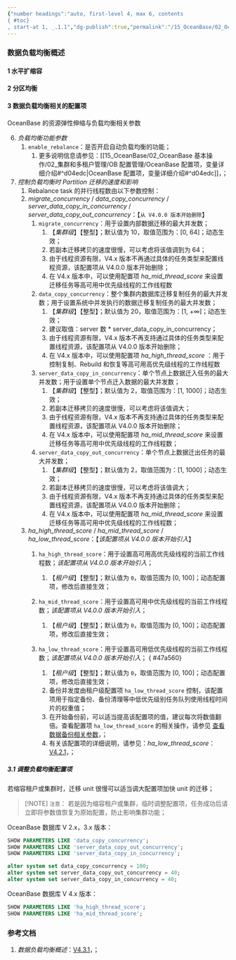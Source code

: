 ```yaml
---
{"number headings":"auto, first-level 4, max 6, contents
{ #toc}
, start-at 1, _.1.1","dg-publish":true,"permalink":"/15_OceanBase/02_OceanBase 基本操作/管理数据库/数据负载均衡概述/","dgPassFrontmatter":true}
---
```



### 数据负载均衡概述

#### 1 水平扩缩容

#### 2 分区均衡

#### 3 数据负载均衡相关的配置项

OceanBase 的资源弹性伸缩与负载均衡相关参数

6. *负载均衡功能参数*
	1. `enable_rebalance`：是否开启自动负载均衡的功能；
		1. 更多说明信息请参见：[[15_OceanBase/02_OceanBase 基本操作/02_集群和多租户管理/OB 配置管理/OceanBase 配置项，变量详细介绍#^d04edc\|OceanBase 配置项，变量详细介绍#^d04edc]]，；
7. *控制负载均衡时 Partition 迁移的速度和影响*
	1. Rebalance task 的并行线程数由以下参数控制：
	2. *migrate_concurrency* / *data_copy_concurrency*  / *server_data_copy_in_concurrency* / *server_data_copy_out_concurrency*：【`从 V4.0.0 版本开始删除`】
		1. `migrate_concurrency`：用于设置内部数据迁移的最大并发数；
			1. 【*集群级*】【整型】；默认值为 10，取值范围为：[0, 64]；动态生效；
			2. 若副本迁移拷贝的速度很慢，可以考虑将该值调到为 64；
			3. 由于线程资源有限，V4.x 版本不再通过具体的任务类型来配置线程资源，该配置项从 V4.0.0 版本开始删除；
			4. 在 V4.x 版本中，可以使用配置项 *ha_mid_thread_score* 来设置迁移任务等高可用中优先级线程的工作线程数
		2. `data_copy_concurrency`：整个集群内数据库迁移复制任务的最大并发数；用于设置系统中并发执行的数据迁移复制任务的最大并发数；
			1. 【*集群级*】【整型】；默认值为 20，取值范围为：[1, +∞]；动态生效；
			2. 建议取值：server 数 * server_data_copy_in_concurrency；
			3. 由于线程资源有限，V4.x 版本不再支持通过具体的任务类型来配置线程资源，该配置项从 V4.0.0 版本开始删除；
			4. 在 V4.x 版本中，可以使用配置项 *ha_high_thread_score* ：用于控制复制、Rebuild 和恢复等高可用高优先级线程的工作线程数
		3. `server_data_copy_in_concurrency`：单个节点上数据迁入任务的最大并发数；用于设置单个节点迁入数据的最大并发数；
			1. 【*集群级*】【整型】；默认值为 2，取值范围为：[1, 1000]；动态生效；
			2. 若副本迁移拷贝的速度很慢，可以考虑将该值调大；
			3. 由于线程资源有限，V4.x 版本不再支持通过具体的任务类型来配置线程资源，该配置项从 V4.0.0 版本开始删除；
			4. 在 V4.x 版本中，可以使用配置项 *ha_mid_thread_score* 来设置迁移任务等高可用中优先级线程的工作线程数；
		4. `server_data_copy_out_concurrency`：单个节点上数据迁出任务的最大并发数；
			1. 【*集群级*】【整型】；默认值为 2，取值范围为：[1, 1000]；动态生效；
			2. 若副本迁移拷贝的速度很慢，可以考虑将该值调大；
			3. 由于线程资源有限，V4.x 版本不再支持通过具体的任务类型来配置线程资源，该配置项从 V4.0.0 版本开始删除；
			4. 在 V4.x 版本中，可以使用配置项 *ha_mid_thread_score* 来设置迁移任务等高可用中优先级线程的工作线程数；
	3. *ha_high_thread_score* / *ha_mid_thread_score* / *ha_low_thread_score*：【*该配置项从 V4.0.0 版本开始引入*】
		1. `ha_high_thread_score`：用于设置高可用高优先级线程的当前工作线程数；*该配置项从 V4.0.0 版本开始引入*；
			1. 【*租户级*】【整型】；默认值为 `0`，取值范围为 \[0, 100\]；动态配置项，修改后直接生效；
		2. `ha_mid_thread_score`：用于设置高可用中优先级线程的当前工作线程数；*该配置项从 V4.0.0 版本开始引入*；
			1. 【*租户级*】【整型】；默认值为 `0`，取值范围为 \[0, 100\]；动态配置项，修改后直接生效；
		3. `ha_low_thread_score`：用于设置高可用低优先级线程的当前工作线程数；*该配置项从 V4.0.0 版本开始引入*；
{ #47a560}

			1. 【*租户级*】【整型】；默认值为 `0`，取值范围为 \[0, 100\]；动态配置项，修改后直接生效；
			2. 备份并发度由租户级配置项 `ha_low_thread_score` 控制，该配置项用于指定备份、备份清理等中低优先级别任务队列使用线程时间片的权重值；
			3. 在开始备份前，可以适当提高该配置项的值，建议每次将数值翻倍。查看配置项 `ha_low_thread_score` 的相关操作，请参见 [查看数据备份相关参数](https://www.oceanbase.com/docs/common-oceanbase-database-cn-1000000000218411)，；
			4. 有关该配置项的详细说明，请参见：*ha_low_thread_score*：[V4.2.1](https://www.oceanbase.com/docs/common-oceanbase-database-cn-1000000000220343)，；

##### 3.1 调整负载均衡配置项
若缩容租户或集群时，迁移 unit 很慢可以适当调大配置项加快 unit 的迁移；

> [!NOTE] `注意`：
> 若是因为缩容租户或集群，临时调整配置项，任务成功后请立即将参数值恢复为原始配置，防止影响集群功能；

OceanBase 数据库 V 2.x，3.x 版本：
```sql
SHOW PARAMETERS LIKE 'data_copy_concurrency';
SHOW PARAMETERS LIKE 'server_data_copy_out_concurrency';
SHOW PARAMETERS LIKE 'server_data_copy_in_concurrency';

alter system set data_copy_concurrency = 100;
alter system set server_data_copy_out_concurrency = 40;
alter system set server_data_copy_in_concurrency = 40;
```

OceanBase 数据库 V 4.x 版本：
```sql
SHOW PARAMETERS LIKE 'ha_high_thread_score';
SHOW PARAMETERS LIKE 'ha_mid_thread_score';

```


### 参考文档
1. *数据负载均衡概述*：[V4.3.1](https://www.oceanbase.com/docs/common-oceanbase-database-cn-1000000000818749)，；



